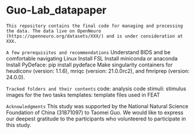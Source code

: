 # Guo-Lab_datapaper
	This repository contains the final code for managing and processing the data. The data live on OpenNeuro (https://openneuro.org/datasets/XXX/) and is under consideration at XXX.

`A few prerequisites and recommendations`
	Understand BIDS and be comfortable navigating Linux
	Install FSL
	Install miniconda or anaconda
	Install PyDeface: pip install pydeface
	Make singularity containers for heudiconv (version: 1.1.6), mriqc (version: 21.0.0rc2), and fmriprep (version: 24.0.0).

`Tracked folders and their contents`
	code: analysis code
	stimuli: stimulus images for the two tasks
	templates: template files used in FEAT

`Acknowledgments`
	This study was supported by the National Natural Science Foundation of China (31871097) to Taomei Guo. We would like to express our deepest gratitude to the participants who volunteered to participate in this study.
